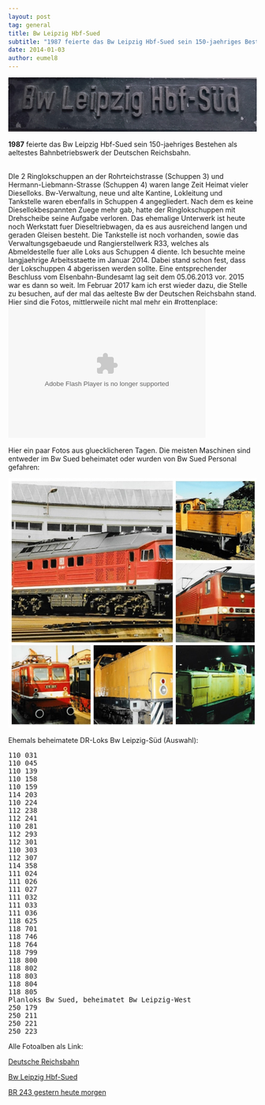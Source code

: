 ```yaml
---
layout: post
tag: general
title: Bw Leipzig Hbf-Sued
subtitle: "1987 feierte das Bw Leipzig Hbf-Sued sein 150-jaehriges Bestehen als aeltestes Bahnbetriebswerk der Deutschen Reichsbahn."
date: 2014-01-03
author: eumel8
---
```


<img src="/images/quick-uploads/p390/wp_20170127_08_29_29_rich_2_.jpg" width="520" height="110"/>

<strong>1987</strong> feierte das Bw Leipzig Hbf-Sued sein 150-jaehriges Bestehen als aeltestes Bahnbetriebswerk der Deutschen Reichsbahn. 

<br/>
DIe 2 Ringlokschuppen an der Rohrteichstrasse (Schuppen 3) und Hermann-Liebmann-Strasse (Schuppen 4) waren lange Zeit Heimat vieler Dieselloks. Bw-Verwaltung, neue und alte Kantine, Lokleitung und Tankstelle waren ebenfalls in Schuppen 4 angegliedert. Nach dem es keine Diesellokbespannten Zuege mehr gab, hatte der Ringlokschuppen mit Drehscheibe seine Aufgabe verloren. Das ehemalige Unterwerk ist heute noch Werkstatt fuer Dieseltriebwagen, da es aus ausreichend langen und geraden Gleisen besteht. Die Tankstelle ist noch vorhanden, sowie das Verwaltungsgebaeude und Rangierstellwerk R33, welches als Abmeldestelle fuer alle Loks aus Schuppen 4 diente. 
Ich besuchte meine langjaehrige Arbeitsstaette im Januar 2014. Dabei stand schon fest, dass der Lokschuppen 4 abgerissen werden sollte. Eine entsprechender Beschluss vom EIsenbahn-Bundesamt lag seit dem 05.06.2013 vor. 2015 war es dann so weit. Im Februar 2017 kam ich erst wieder dazu, die Stelle zu besuchen, auf der mal das aelteste Bw der Deutschen Reichsbahn stand. Hier sind die Fotos, mittlerweile nicht mal mehr ein #rottenplace:


<embed type="application/x-shockwave-flash" src="https://static.googleusercontent.com/external_content/picasaweb.googleusercontent.com/slideshow.swf" width="400" height="267" flashvars="host=picasaweb.google.com&hl=en_US&feat=flashalbum&RGB=0x000000&feed=https%3A%2F%2Fpicasaweb.google.com%2Fdata%2Ffeed%2Fapi%2Fuser%2F110852168276064448839%2Falbumid%2F5964651236550248545%3Falt%3Drss%26kind%3Dphoto%26authkey%3DGv1sRgCP_Ki9DDq62_xAE%26hl%3Den_US" pluginspage="http://www.macromedia.com/go/getflashplayer" />

Hier ein paar Fotos aus gluecklicheren Tagen. Die meisten Maschinen sind entweder im Bw Sued beheimatet oder wurden von Bw Sued Personal gefahren:

<img src="/images/quick-uploads/p390/suedloks.jpg" />

Ehemals beheimatete DR-Loks Bw Leipzig-Süd (Auswahl):
<pre>
110 031
110 045
110 139
110 158
110 159
114 203
110 224
112 238
112 241
110 281
112 293
112 301
110 303
112 307
114 358
111 024
111 026
111 027
111 032
111 033
111 036
118 625
118 701
118 746
118 764
118 799
118 800
118 802
118 803
118 804
118 805
Planloks Bw Sued, beheimatet Bw Leipzig-West
250 179 
250 211
250 221
250 223
</pre>

Alle Fotoalben als Link:

<a href="https://goo.gl/photos/jt1By4asqCTQjpJc6" target=_blank>Deutsche Reichsbahn</a>

<a href="https://goo.gl/photos/iyF5NkkwbKiZ4jhR9" target=_blank>Bw Leipzig Hbf-Sued</a>

<a href="https://goo.gl/photos/jtk7yMUnYaJEKfeo8" target=_blank>BR 243 gestern heute morgen<a></a></a>
